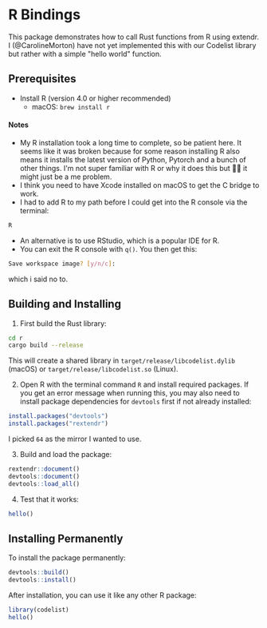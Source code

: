 # R Bindings

This package demonstrates how to call Rust functions from R using extendr.
I (@CarolineMorton) have not yet implemented this with our Codelist library 
but rather with a simple "hello world" function.

## Prerequisites

- Install R (version 4.0 or higher recommended)
    - macOS: `brew install r`

#### Notes
- My R installation took a long time to complete, so be patient here. It seems like it was broken 
because for some reason installing R also means it installs the latest version of Python, Pytorch and
a bunch of other things. I'm not super familiar with R or why it does this but 🤷‍♀️ it might just be a
me problem.
- I think you need to have Xcode installed on macOS to get the C bridge to work.
- I had to add R to my path before I could get into the R console via the terminal:
```bash
R
```
- An alternative is to use RStudio, which is a popular IDE for R.
- You can exit the R console with `q()`. You then get this:
```bash
Save workspace image? [y/n/c]: 
```
which i said no to.

## Building and Installing

1. First build the Rust library:
```bash
cd r
cargo build --release
```

This will create a shared library in `target/release/libcodelist.dylib` (macOS) or `target/release/libcodelist.so` (Linux).

2. Open R with the terminal command `R`
and install required packages. If you get an error message when running this, you may also need to install package dependencies for `devtools` first if not already installed:
```r
install.packages("devtools") 
install.packages("rextendr")
```

I picked `64` as the mirror I wanted to use. 


3. Build and load the package:
```r
rextendr::document()
devtools::document()
devtools::load_all()
```

4. Test that it works:
```r
hello()
```

## Installing Permanently

To install the package permanently:

```r
devtools::build()
devtools::install()
```

After installation, you can use it like any other R package:

```r
library(codelist)
hello()
```
